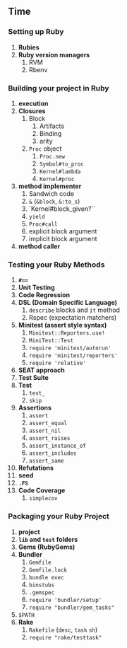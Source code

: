 ## Time

### Setting up Ruby

1. **Rubies**
2. **Ruby version managers**
   1. RVM
   2. Rbenv

### Building your project in Ruby

1. **execution**
2. **Closures**
   1. Block
      1. Artifacts
      2. Binding
      3. arity
   2. `Proc` object
      1. `Proc.new`
      2. `Symbol#to_proc`
      3. `Kernel#lambda`
      4. `Kernel#proc`
3. **method implementer**
   1. Sandwich code
   2. `&` (`&block`, `&:to_s`)
   3. `Kernel#block_given?``
   4. `yield`
   5. `Proc#call`
   6. explicit block argument
   7. implicit block argument
4. **method caller**

### Testing your Ruby Methods

1. **`#==`**
2. **Unit Testing**
3. **Code Regression**
4. **DSL (Domain Specific Language)**
   1. `describe` blocks and `it` method
   2. Rspec (expectation matchers)
5. **Minitest (assert style syntax)**
   1. `Minitest::Reporters.use! `
   2. `MiniTest::Test`
   3. `require 'minitest/autorun'`
   4. `require 'minitest/reporters'`
   5. `require 'relative'`
6. **SEAT approach**
7. **Test Suite**
8. **Test**
   1. `test_`
   2. `skip`
9. **Assertions**
   1. `assert`
   2. `assert_equal`
   3. `assert_nil`
   4. `assert_raises`
   5. `assert_instance_of`
   6. `assert_includes`
   7. `assert_same`
10. **Refutations**
11. **seed**
12. **`.FS`**
13. **Code Coverage**
    1. `simplecov`

### Packaging your Ruby Project

1. **project**
2. **`lib` and `test` folders**
3. **Gems (RubyGems)**
4. **Bundler**
   1. `Gemfile`
   2. `Gemfile.lock`
   3. `bundle exec`
   4. `binstubs`
   5. `.gemspec`
   6. `require 'bundler/setup' `
   7. `require "bundler/gem_tasks"`
5. `$PATH`
6. **Rake**
   1. `Rakefile` (`desc`, `task` `sh`)
   2. `require "rake/testtask" `